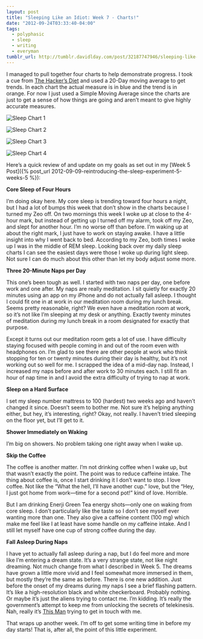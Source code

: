 ```yaml
---
layout: post
title: "Sleeping Like an Idiot: Week 7 - Charts!"
date: "2012-09-24T03:33:40-04:00"
tags:
  - polyphasic
  - sleep
  - writing
  - everyman
tumblr_url: http://tumblr.davidlday.com/post/32187747946/sleeping-like-an-idiot-week-7-charts
---
```


I managed to pull together four charts to help demonstrate progress. I took a
cue from [The Hacker’s Diet](http://www.fourmilab.ch/hackdiet/) and used a
20-Day moving average to get trends. In each chart the actual measure is in blue
and the trend is in orange. For now I just used a Simple Moving Average since
the charts are just to get a sense of how things are going and aren’t meant to
give highly accurate measures.

![Sleep Chart 1](/assets/imported/tumblr/tumblr_matxxyqguu1r5rd2t.png)

![Sleep Chart 2](/assets/imported/tumblr/tumblr_matxz30K4v1r5rd2t.png)

![Sleep Chart 3](/assets/imported/tumblr/tumblr_matxzd1QbB1r5rd2t.png)

![Sleep Chart 4](/assets/imported/tumblr/tumblr_matxzoghav1r5rd2t.png)

Here’s a quick review of and update on my goals as set out in my [Week 5
Post]({% post_url 2012-09-09-reintroducing-the-sleep-experiment-5-weeks-5 %}):

**Core Sleep of Four Hours**

I’m doing okay here. My core sleep is trending toward four hours a night, but I
had a lot of bumps this week that don’t show in the charts because I turned my
Zeo off. On two mornings this week I woke up at close to the 4-hour mark, but
instead of getting up I turned off my alarm, took off my Zeo, and slept for
another hour. I’m no worse off than before. I’m waking up at about the right
mark, I just have to work on staying awake. I have a little insight into why I
went back to bed. According to my Zeo, both times I woke up I was in the middle
of REM sleep. Looking back over my daily sleep charts I can see the easiest days
were those I woke up during light sleep. Not sure I can do much about this other
than let my body adjust some more.

**Three 20-Minute Naps per Day**

This one’s been tough as well. I started with two naps per day, one before work
and one after. My naps are really meditation. I sit quietly for exactly 20
minutes using an app on my iPhone and do not actually fall asleep. I thought I
could fit one in at work in our meditation room during my lunch break. Seems
pretty reasonable, right? We even have a meditation room at work, so it’s not
like I’m sleeping at my desk or anything. Exactly twenty minutes of meditation
during my lunch break in a room designated for exactly that purpose.

Except it turns out our meditation room gets a lot of use. I have difficulty
staying focused with people coming in and out of the room even with headphones
on. I’m glad to see there are other people at work who think stopping for ten or
twenty minutes during their day is healthy, but it’s not working out so well for
me. I scrapped the idea of a mid-day nap. Instead, I increased my naps before
and after work to 30 minutes each. I still fit an hour of nap time in and I
avoid the extra difficulty of trying to nap at work.

**Sleep on a Hard Surface**

I set my sleep number mattress to 100 (hardest) two weeks ago and haven’t
changed it since. Doesn’t seem to bother me. Not sure it’s helping anything
either, but hey, it’s interesting, right? Okay, not really. I haven’t tried
sleeping on the floor yet, but I’ll get to it.

**Shower Immediately on Waking**

I’m big on showers. No problem taking one right away when I wake up.

**Skip the Coffee**

The coffee is another matter. I’m not drinking coffee when I wake up, but that
wasn’t exactly the point. The point was to reduce caffeine intake. The thing
about coffee is, once I start drinking it I don’t want to stop. I love coffee.
Not like the “What the hell, I’ll have another cup.” love, but the “Hey, I just
got home from work—time for a second pot!” kind of love. Horrible.

But I am drinking Enerji Green Tea energy shots—only one on waking from core
sleep. I don’t particularly like the taste so I don’t see myself ever wanting
more than one. They also give a caffeine content (100 mg) which make me feel
like I at least have some handle on my caffeine intake. And I still let myself
have one cup of strong coffee during the day.

**Fall Asleep During Naps**

I have yet to actually fall asleep during a nap, but I do feel more and more
like I’m entering a dream state. It’s a very strange state, not like night
dreaming. Not much change from what I described in Week 5. The dreams have grown
a little more vivid and I feel somewhat more immersed in them, but mostly
they’re the same as before. There is one new addition. Just before the onset of
my dreams during my naps I see a brief flashing pattern. It’s like a
high-resolution black and white checkerboard. Probably nothing. Or maybe it’s
just the aliens trying to contact me. I’m kidding. It’s really the government’s
attempt to keep me from unlocking the secrets of telekinesis. Nah, really it’s
[This Man](http://www.thisman.org/) trying to get in touch with me.

That wraps up another week. I’m off to get some writing time in before my day
starts! That is, after all, the point of this little experiment.
